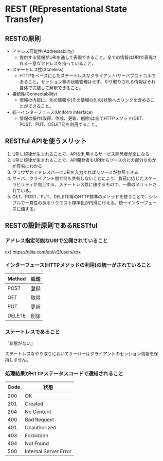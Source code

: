 # REST (REpresentational State Transfer)

## RESTの原則

- アドレス可能性(Addressability)
  - 提供する情報がURIを通して表現できること。全ての情報はURIで表現される一意なアドレスを持っていること。
- ステートレス性(Stateless)
  - HTTPをベースにしたステートレスなクライアント/サーバプロトコルであること。セッション等の状態管理はせず、やり取りされる情報はそれ自体で完結して解釈できること。
- 接続性(Connectability)
  - 情報の内部に、別の情報や(その情報の別の)状態へのリンクを含めることができること。
- 統一インターフェース(Uniform Interface)
  - 情報の操作(取得、作成、更新、削除)は全てHTTPメソッド(GET、POST、PUT、DELETE)を利用すること。

## RESTful APIを使うメリット

1. URIに規律が生まれることで、APIを利用するサービス開発者が楽になる
1. URIに規律が生まれることで、API開発者もURIからソースのどの部分なのかが容易にわかる
1. ブラウザのアドレスバーにURIを入力すればリソースが参照できる
1. サーバ、クライアント間で何も共有しないことにより、負荷に応じたスケーラビリティが向上する。ステートレス性に値するもので、一番のメリットされている。
1. GET、POST、PUT、DELETE等のHTTP標準のメソッドを使うことで、シンプルで一貫性のあるリクエスト標準化が円滑に行える。統一インターフェースに値する。

## RESTの設計原則であるRESTful

### アドレス指定可能なURIで公開されていること

ex) https://qiita.com/api/v2/users/xxx

### インターフェース(HTTPメソッドの利用)の統一がされていること

| Method | 処理 |
| ------ | ---- |
| POST   | 登録 |
| GET    | 取得 |
| PUT    | 更新 |
| DELETE | 削除 |

### ステートレスであること
「状態がない」 

ステートレスなやり取りにおいてサーバーはクライアントのセッション情報を保持しません。

### 処理結果がHTTPステータスコードで通知されること

| Code | 状態 |
| ---- | ---- |
| 200 | OK |
| 201 | Created |
| 204 | No Content |
| 400 | Bad Request |
| 401 | Unauthorized |
| 403 | Forbidden |
| 404 | Not Found |
| 500 | Internal Server Error |
